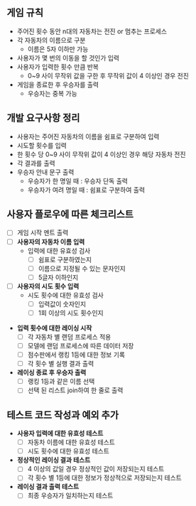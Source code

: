 

## 게임 규칙 

- 주어진 횟수 동안 n대의 자동차는 전진 or 멈추는 프로세스
- 각 자동차의 이름으로 구분
  - 이름은 5자 이하만 가능
- 사용자가 몇 번의 이동을 할 것인가 입력
- 사용자가 입력한 횟수 만큼 반복
  - 0~9 사이 무작위 값을 구한 후 무작위 값이 4 이상인 경우 전진
- 게임을 종료한 후 우승자를 출력
  - 우승자는 중복 가능


## 개발 요구사항 정리

- 사용자는 주어진 자동차의 이름을 쉼표로 구분하여 입력
- 시도할 횟수를 입력
- 한 횟수 당 0~9 사이 무작위 값이 4 이상인 경우 해당 자동차 전진
- 각 결과를 출력
- 우승자 안내 문구 출력
  - 우승자가 한 명일 때 : 우승자 단독 출력
  - 우승자가 여려 명일 때 : 쉼표로 구분하여 출력 

## 사용자 플로우에 따른 체크리스트

- [ ] 게임 시작 멘트 출력
- [ ] **사용자의 자동차 이름 입력**
  - 입력에 대한 유효성 검사 
    - [ ] 쉼표로 구분하였는지
    - [ ] 이름으로 지정될 수 있는 문자인지
    - [ ] 5글자 이하인지
- [ ] **사용자의 시도 횟수 입력** 
  - 시도 횟수에 대한 유효성 검사
    - [ ] 입력값이 숫자인지 
    - [ ] 1회 이상의 시도 횟수인지
- **입력 횟수에 대한 레이싱 시작** 
  - [ ] 각 자동차 별 랜덤 프로세스 적용
  - [ ] 모델에 랜덤 프로세스에 따른 데이터 저장
  - [ ] 점수판에서 랭킹 1등에 대한 정보 기록 
  - [ ] 각 횟수 별 실행 결과 출력 
- **레이싱 종료 후 우승자 출력**
  - [ ] 랭킹 1등과 같은 이름 선택
  - [ ] 선택 된 리스트 join하여 한 줄로 출력

## 테스트 코드 작성과 예외 추가 

- **사용자 입력에 대한 유효성 테스트**
  - [ ] 자동차 이름에 대한 유효성 테스트
  - [ ] 시도 횟수에 대한 유효성 테스트
- **정상적인 레이싱 결과 테스트**
  - [ ] 4 이상의 값일 경우 정상적인 값이 저장되는지 테스트
  - [ ] 각 횟수 별 1등에 대한 정보가 정상적으로 저장되는지 테스트
- **레이싱 결과 출력 테스트**
  - [ ] 최종 우승자가 일치하는지 테스트